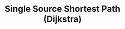 ---
title: Single Source Shortest Path (Dijkstra)
documentation_of: ./single_source_shortest_path_Dijkstra.hpp
---